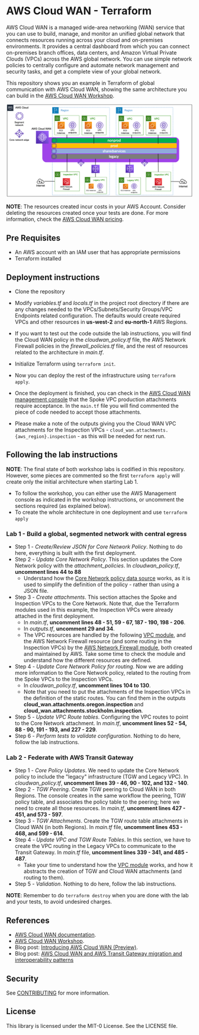 # AWS Cloud WAN - Terraform

AWS Cloud WAN is a managed wide-area networking (WAN) service that you can use to build, manage, and monitor an unified global network that connects resources running across your cloud and on-premises environments. It provides a central dashboard from which you can connect on-premises branch offices, data centers, and Amazon Virtual Private Clouds (VPCs) across the AWS global network. You can use simple network policies to centrally configure and automate network management and security tasks, and get a complete view of your global network.

This repository shows you an example in Terraform of global communication with AWS Cloud WAN, showing the same architecture you can build in the [AWS Cloud WAN Workshop](https://catalog.workshops.aws/cloudwan/en-US).

![architecture diagram](../images/cloud_wan_architecture.png "AWS Cloud WAN diagram")

**NOTE**: The resources created incur costs in your AWS Account. Consider deleting the resources created once your tests are done. For more information, check the [AWS Cloud WAN pricing](https://aws.amazon.com/cloud-wan/pricing/).

## Pre Requisites

* An AWS account with an IAM user that has appropriate permissions
* Terraform installed

## Deployment instructions

* Clone the repository
* Modify *variables.tf* and *locals.tf* in the project root directory if there are any changes needed to the VPCs/Subnets/Security Groups/VPC Endpoints related configuration. The defaults would create required VPCs and other resources in **us-west-2** and **eu-north-1** AWS Regions.
* If you want to test out the code outside the lab instructions, you will find the Cloud WAN policy in the *cloudwan_policy.tf* file, the AWS Network Firewall policies in the *firewall_policies.tf* file, and the rest of resources related to the architecture in *main.tf*.
* Initialize Terraform using `terraform init`.


* Now you can deploy the rest of the infrastructure using `terraform apply`.
* Once the deployment is finished, you can check in the [AWS Cloud WAN management console](https://us-west-2.console.aws.amazon.com/networkmanager/home) that the Spoke VPC production attachments require acceptance. In the `main.tf` file you will find commented the piece of code needed to accept those attachments.
* Please make a note of the outputs giving you the Cloud WAN VPC attachments for the Inspection VPCs - `cloud_wan.attachments.{aws_region}.inspection` - as this will be needed for next run.

## Following the lab instructions

**NOTE**: The final state of both workshop labs is codified in this repository. However, some pieces are commented so the first `terraform apply` will create only the initial architecture when starting Lab 1. 

* To follow the workshop, you can either use the AWS Management console as indicated in the workshop instructions, or uncomment the sections required (as explained below). 
* To create the whole architecture in one deployment and use `terraform apply` 

### Lab 1 - Build a global, segmented network with central egress

* Step 1 - *Create/Review JSON for Core Network Policy*. Nothing to do here, everything is built with the first deployment.
* Step 2 - *Update Core Network Policy*. This section updates the Core Network policy with the *attachment_policies*. In *cloudwan_policy.tf*, **uncomment lines 44 to 88**
  * Understand how the [Core Network policy data source](https://registry.terraform.io/providers/hashicorp/aws/latest/docs/data-sources/networkmanager_core_network_policy_document) works, as it is used to simplify the definition of the policy - rather than using a JSON file.
* Step 3 - *Create attachments*. This section attaches the Spoke and Inspection VPCs to the Core Network. Note that, due the Terraform modules used in this example, the Inspection VPCs were already attached in the first deployment. 
  * In *main.tf*, **uncomment lines 48 - 51, 59 - 67, 187 - 190, 198 - 206**.
  * In *outputs.tf*, **uncomment 29 and 34**.
  * The VPC resources are handled by the following [VPC module](https://registry.terraform.io/modules/aws-ia/vpc/aws/latest), and the AWS Network Firewall resource (and some routing in the Inspection VPCs) by the [AWS Network Firewall module](https://registry.terraform.io/modules/aws-ia/networkfirewall/aws/latest), both created and maintained by AWS. Take some time to check the module and understand how the different resources are defined.
* Step 4 - *Update Core Network Policy for routing*. Now we are adding more information to the Core Network policy, related to the routing from the Spoke VPCs to the Inspection VPCs.
  * In *cloudwan_policy.tf*, **uncomment lines 104 to 130**.
  * Note that you need to put the attachments of the Inspection VPCs in the definition of the static routes. You can find them in the outputs **cloud_wan.attachments.oregon.inspection** and **cloud_wan.attachments.stockholm.inspection**.
* Step 5 - *Update VPC Route tables*. Configuring the VPC routes to point to the Core Network attachment. In *main.tf*, **uncomment lines 52 - 54, 88 - 90, 191 - 193, and 227 - 229**.
* Step 6 - *Perform tests to validate configuration*. Nothing to do here, follow the lab instructions.

### Lab 2 - Federate with AWS Transit Gateway

* Step 1 - *Core Policy Updates*. We need to update the Core Network policy to include the "legacy" infrastructure (TGW and Legacy VPC). In *cloudwan_policy.tf*, **uncomment lines 39 - 46, 90 - 102, and 132 - 140**.
* Step 2 - *TGW Peering*. Create TGW peering to Cloud WAN in both Regions. The console creates in the same workflow the peering, TGW policy table, and associates the policy table to the peering; here we need to create all those resources. In *main.tf*, **uncomment lines 427 - 451, and 573 - 597**.
* Step 3 - *TGW Attachments*. Create the TGW route table attachments in Cloud WAN (in both Regions). In *main.tf* file, **uncomment lines 453 - 468, and 599 - 614**.
* Step 4 - *Update VPC and TGW Route Tables*. In this section, we have to create the VPC routing in the Legacy VPCs to communicate to the Transit Gateway. In *main.tf* file, **uncomment lines 339 - 341, and 485 - 487**.
  * Take your time to understand how the [VPC module](https://registry.terraform.io/modules/aws-ia/vpc/aws/latest) works, and how it abstracts the creation of TGW and Cloud WAN attachments (and routing to them).
* Step 5 - *Validation*. Nothing to do here, follow the lab instructions.

**NOTE**: Remember to do `terraform destroy` when you are done with the lab and your tests, to avoid undesired charges.

## References

* [AWS Cloud WAN documentation](https://docs.aws.amazon.com/vpc/latest/cloudwan/what-is-cloudwan.html).
* [AWS Cloud WAN Workshop](https://catalog.workshops.aws/cloudwan/en-US).
* Blog post: [Introducing AWS Cloud WAN (Preview)](https://aws.amazon.com/blogs/networking-and-content-delivery/introducing-aws-cloud-wan-preview/).
* Blog post: [AWS Cloud WAN and AWS Transit Gateway migration and interoperability patterns](https://aws.amazon.com/blogs/networking-and-content-delivery/aws-cloud-wan-and-aws-transit-gateway-migration-and-interoperability-patterns/)

## Security

See [CONTRIBUTING](CONTRIBUTING.md#security-issue-notifications) for more information.

## License

This library is licensed under the MIT-0 License. See the LICENSE file.
